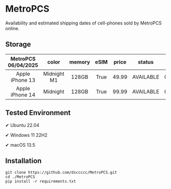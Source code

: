 # MetroPCS
Availability and estimated shipping dates of cell-phones sold by MetroPCS online.
## Storage
|MetroPCS 06/04/2025|color|memory|eSIM|price|status|shipping from|shipping to|
|:--:|:--:|:--:|:--:|:--:|:--:|:--:|:--:|
|Apple iPhone 13|Midnight M1|128GB|True|49.99|AVAILABLE|06/03/2025|06/06/2025|
|Apple iPhone 14|Midnight|128GB|True|99.99|AVAILABLE|06/03/2025|06/06/2025|

## Tested Environment
✔ Ubuntu 22.04

✔ Windows 11 22H2

✔ macOS 13.5
## Installation
```
git clone https://github.com/dsccccc/MetroPCS.git
cd ./MetroPCS
pip install -r requirements.txt
```
